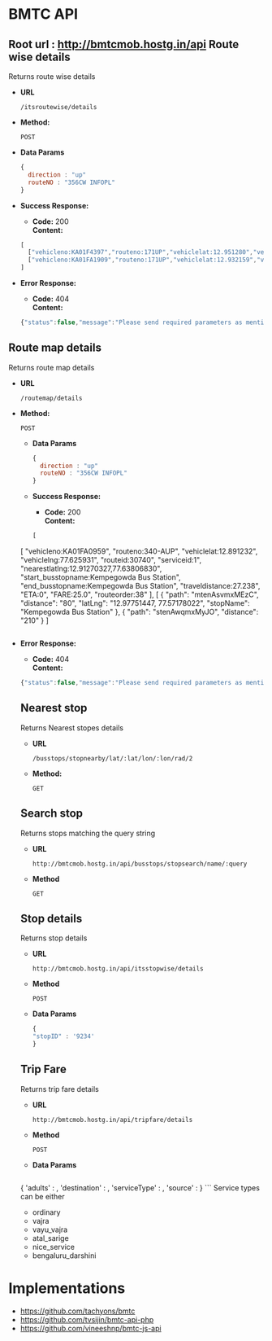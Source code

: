 # BMTC API

Root url : http://bmtcmob.hostg.in/api
**Route wise details**
----
Returns route wise details
* **URL**

  `/itsroutewise/details`

* **Method:**

  `POST`

* **Data Params**

  ```javascript
  {
    direction : "up"
    routeNO : "356CW INFOPL"
  }
  ```

* **Success Response:**

  * **Code:** 200 <br />
    **Content:**
  ```javascript
  [
    ["vehicleno:KA01F4397","routeno:171UP","vehiclelat:12.951280","vehiclelng:77.595207","routeid:30741","serviceid:1","nearestlatlng:12.95140577,77.59521987","start_busstopname:Kempegowda Bus Station","end_busstopname:Koramangala 1st Block","traveldistance:19.704","ETA:0","FARE:22.0","routeorder:19"],
    ["vehicleno:KA01FA1909","routeno:171UP","vehiclelat:12.932159","vehiclelng:77.631950","routeid:30741","serviceid:1","nearestlatlng:12.93673009,77.62652607","start_busstopname:Kempegowda Bus Station","end_busstopname:Koramangala 1st Block","traveldistance:19.704","ETA:0","FARE:22.0","routeorder:31"]
  ]
  ```
* **Error Response:**
  * **Code:** 404 <br />
  **Content:**
  ```javascript
  {"status":false,"message":"Please send required parameters as mentioned in the document"}
  ```

**Route map details**
----
Returns route map details
* **URL**

  `/routemap/details`

* **Method:**

  `POST`
  * **Data Params**

    ```javascript
    {
      direction : "up"
      routeNO : "356CW INFOPL"
    }
    ```

  * **Success Response:**

    * **Code:** 200 <br />
      **Content:**
    ```javascript
    [
  [
    "vehicleno:KA01FA0959",
    "routeno:340-AUP",
    "vehiclelat:12.891232",
    "vehiclelng:77.625931",
    "routeid:30740",
    "serviceid:1",
    "nearestlatlng:12.91270327,77.63806830",
    "start_busstopname:Kempegowda Bus Station",
    "end_busstopname:Kempegowda Bus Station",
    "traveldistance:27.238",
    "ETA:0",
    "FARE:25.0",
    "routeorder:38"
  ],
  [
    {
      "path": "mtenAsvmxMEzC",
      "distance": "80",
      "latLng": "12.97751447, 77.57178022",
      "stopName": "Kempegowda Bus Station"
    },
    {
      "path": "stenAwqmxMyJO",
      "distance": "210"
    }
  ]
    ```
* **Error Response:**
  * **Code:** 404 <br />
  **Content:**
  ```javascript
  {"status":false,"message":"Please send required parameters as mentioned in the document"}
  ```

  **Nearest stop**
  ---
  Returns Nearest stopes details
  * **URL**

    `/busstops/stopnearby/lat/:lat/lon/:lon/rad/2`

  * **Method:**

    `GET`

  **Search stop**
  ----
  Returns stops matching the query string

  * **URL**

    `http://bmtcmob.hostg.in/api/busstops/stopsearch/name/:query`

  * **Method**

    `GET`

  **Stop details**
  ---
  Returns stop details
  * **URL**

    `http://bmtcmob.hostg.in/api/itsstopwise/details`
  * **Method**

    `POST`
  * **Data Params**

    ```javascript
    {
    "stopID" : '9234'
    }
    ```

  **Trip Fare**
    ---
    Returns trip fare details
    * **URL**

      `http://bmtcmob.hostg.in/api/tripfare/details`
    * **Method**

      `POST`
    * **Data Params**

      ```javascript
    {
        'adults' : <noOfAdults>,
        'destination' : <destination>,
        'serviceType' : <serviceType>,
        'source' : <source>
      }
      ```
      Service types can be either
  * ordinary
  * vajra
  * vayu_vajra
  * atal_sarige
  * nice_service
  * bengaluru_darshini


# Implementations
 * https://github.com/tachyons/bmtc
 * https://github.com/tvsijin/bmtc-api-php
 * https://github.com/vineeshnp/bmtc-js-api
